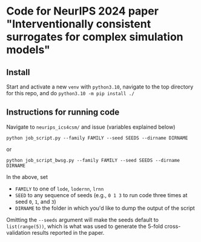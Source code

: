 # Code for NeurIPS 2024 paper "Interventionally consistent surrogates for complex simulation models"

## Install

Start and activate a new `venv` with `python3.10`, navigate to the top directory for this repo, and do `python3.10 -m pip install ./`

## Instructions for running code
Navigate to `neurips_ics4csm/` and issue (variables explained below)

```
python job_script.py --family FAMILY --seed SEEDS --dirname DIRNAME
```

or

```
python job_script_bwsg.py --family FAMILY --seed SEEDS --dirname DIRNAME
```

In the above, set
- `FAMILY` to one of `lode`, `lodernn`, `lrnn`
- `SEED` to any sequence of seeds (e.g., `0 1 3` to run code three times at seed `0`, `1`, and `3`)
- `DIRNAME` to the folder in which you'd like to dump the output of the script

Omitting the `--seeds` argument will make the seeds default to `list(range(5))`, which is what was used to generate the 5-fold cross-validation results reported in the paper.
